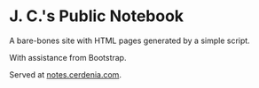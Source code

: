 # J. C.'s Public Notebook
A bare-bones site with HTML pages generated by a simple script.

With assistance from Bootstrap.

Served at [notes.cerdenia.com](http://dev.cerdenia.com).
